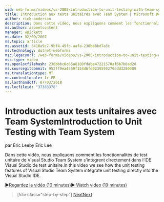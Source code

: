 ```yaml
---
uid: web-forms/videos/vs-2005/introduction-to-unit-testing-with-team-system
title: Introduction aux tests unitaires avec Team System | Microsoft Docs
author: rick-anderson
description: Dans cette vidéo, nous expliquons comment les fonctionnalités de test unitaire de Visual Studio Team System s’intègrent directement dans l’IDE Visual Studio de test unitaire.
ms.author: aspnetcontent
manager: wpickett
ms.date: 02/09/2007
ms.topic: article
ms.assetid: 3410a9c7-9bf4-45fc-aafa-230ba8bd7a8c
ms.technology: dotnet-webforms
msc.legacyurl: /web-forms/videos/vs-2005/introduction-to-unit-testing-with-team-system
msc.type: video
ms.openlocfilehash: 236bbbc6c65a8180fdabe47221570af6b7b8ad2d
ms.sourcegitcommit: 953ff9ea4369f154d6fd0239599279ddd3280009
ms.translationtype: MT
ms.contentlocale: fr-FR
ms.lasthandoff: 07/03/2018
ms.locfileid: "37383378"
---
```

<a name="introduction-to-unit-testing-with-team-system"></a><span data-ttu-id="e29cf-103">Introduction aux tests unitaires avec Team System</span><span class="sxs-lookup"><span data-stu-id="e29cf-103">Introduction to Unit Testing with Team System</span></span>
====================
<span data-ttu-id="e29cf-104">par Eric Lee</span><span class="sxs-lookup"><span data-stu-id="e29cf-104">by Eric Lee</span></span>

<span data-ttu-id="e29cf-105">Dans cette vidéo, nous expliquons comment les fonctionnalités de test unitaire de Visual Studio Team System s’intègrent directement dans l’IDE Visual Studio de test unitaire.</span><span class="sxs-lookup"><span data-stu-id="e29cf-105">In this video we see how the unit testing features of Visual Studio Team System integrate unit testing directly into the Visual Studio IDE.</span></span>

[<span data-ttu-id="e29cf-106">&#9654;Regardez la vidéo (10 minutes)</span><span class="sxs-lookup"><span data-stu-id="e29cf-106">&#9654; Watch video (10 minutes)</span></span>](https://channel9.msdn.com/Blogs/ASP-NET-Site-Videos/introduction-to-unit-testing-with-team-system)

> [!div class="step-by-step"]
> [<span data-ttu-id="e29cf-107">Next</span><span class="sxs-lookup"><span data-stu-id="e29cf-107">Next</span></span>](introduction-to-testing-web-applications-with-team-system.md)
